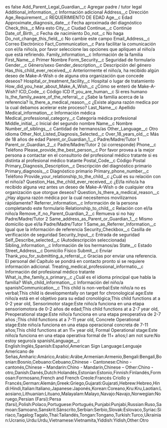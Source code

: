 <?xml version="1.0" encoding="UTF-8"?>
<CustomMetadata xmlns="http://soap.sforce.com/2006/04/metadata" xmlns:xsi="http://www.w3.org/2001/XMLSchema-instance" xmlns:xsd="http://www.w3.org/2001/XMLSchema">
    <label>es</label>
    <protected>false</protected>
    <values>
        <field>Add_Parent_Legal_Guardian__c</field>
        <value xsi:type="xsd:string">Agregar padre / tutor legal</value>
    </values>
    <values>
        <field>Additional_information__c</field>
        <value xsi:type="xsd:string">Información adicional</value>
    </values>
    <values>
        <field>Address__c</field>
        <value xsi:type="xsd:string">Dirección</value>
    </values>
    <values>
        <field>Age_Requirement__c</field>
        <value xsi:type="xsd:string">REQUERIMIENTO DE EDAD</value>
    </values>
    <values>
        <field>Age__c</field>
        <value xsi:type="xsd:string">Edad</value>
    </values>
    <values>
        <field>Approximate_diagnosis_date__c</field>
        <value xsi:type="xsd:string">Fecha aproximada del diagnóstico</value>
    </values>
    <values>
        <field>Check_this__c</field>
        <value xsi:type="xsd:string">Mira esto</value>
    </values>
    <values>
        <field>City__c</field>
        <value xsi:type="xsd:string">Ciudad</value>
    </values>
    <values>
        <field>Continue__c</field>
        <value xsi:type="xsd:string">Continúe</value>
    </values>
    <values>
        <field>Date_of_Birth__c</field>
        <value xsi:type="xsd:string">Fecha de nacimiento</value>
    </values>
    <values>
        <field>Do_not__c</field>
        <value xsi:type="xsd:string">No haga</value>
    </values>
    <values>
        <field>Do_not_change_this_field__c</field>
        <value xsi:type="xsd:string">No cambie este campo</value>
    </values>
    <values>
        <field>Email_Address__c</field>
        <value xsi:type="xsd:string">Correo Electrónico</value>
    </values>
    <values>
        <field>Fact_Communication__c</field>
        <value xsi:type="xsd:string">Para facilitar la comunicación con el/la niño/a, por favor seleccione las opciones que apliquen al niño/a que está refiriendo.</value>
    </values>
    <values>
        <field>Family_information__c</field>
        <value xsi:type="xsd:string">Información de la familia</value>
    </values>
    <values>
        <field>First_Name__c</field>
        <value xsi:type="xsd:string">Primer Nombre</value>
    </values>
    <values>
        <field>Form_Security__c</field>
        <value xsi:type="xsd:string">Seguridad de formulario</value>
    </values>
    <values>
        <field>Gender__c</field>
        <value xsi:type="xsd:string">Género/sexo</value>
    </values>
    <values>
        <field>Gender_description__c</field>
        <value xsi:type="xsd:string">Descripción del género</value>
    </values>
    <values>
        <field>Has_this_child_ever_received__c</field>
        <value xsi:type="xsd:string">Anteriormente el niño/a, ha recibido algún deseo de Make-A-Wish o de alguna otra organización que concede deseos?</value>
    </values>
    <values>
        <field>Hospital_or_treatment_facility__c</field>
        <value xsi:type="xsd:string">Hospital o lugar de tratamiento</value>
    </values>
    <values>
        <field>How_did_you_hear_about_Make_A_Wish__c</field>
        <value xsi:type="xsd:string">¿Cómo se enteró de Make-A-Wish?</value>
    </values>
    <values>
        <field>ICD_Code__c</field>
        <value xsi:type="xsd:string">Código ICD</value>
    </values>
    <values>
        <field>If_you_are_human__c</field>
        <value xsi:type="xsd:string">Si eres humano</value>
    </values>
    <values>
        <field>Is_the_family_aware_of_the_referral__c</field>
        <value xsi:type="xsd:string">¿Sabe la familia acerca de la referencia?</value>
    </values>
    <values>
        <field>Is_there_a_medical_reason__c</field>
        <value xsi:type="xsd:string">¿Existe alguna razón medica por la cual debamos acelerar este proceso?</value>
    </values>
    <values>
        <field>Last_Name__c</field>
        <value xsi:type="xsd:string">Apellido</value>
    </values>
    <values>
        <field>Medical_information__c</field>
        <value xsi:type="xsd:string">Información médica</value>
    </values>
    <values>
        <field>Medical_professional_category__c</field>
        <value xsi:type="xsd:string">Categoría médica profesional</value>
    </values>
    <values>
        <field>Middle_initial__c</field>
        <value xsi:type="xsd:string">Inicial del segundo nombre</value>
    </values>
    <values>
        <field>Name__c</field>
        <value xsi:type="xsd:string">Nombre</value>
    </values>
    <values>
        <field>Number_of_siblings__c</field>
        <value xsi:type="xsd:string">Cantidad de hermanos/as</value>
    </values>
    <values>
        <field>Other_Language__c</field>
        <value xsi:type="xsd:string">Otro idioma</value>
    </values>
    <values>
        <field>Other_Not_Listed_Diagnosis_Selected__c</field>
        <value xsi:nil="true"/>
    </values>
    <values>
        <field>Over_18_years_old__c</field>
        <value xsi:type="xsd:string">Más de 18 años de edad</value>
    </values>
    <values>
        <field>Parent_or_Guardian_1__c</field>
        <value xsi:type="xsd:string">Padre/Madre/Tutor 1</value>
    </values>
    <values>
        <field>Parent_or_Guardian_2__c</field>
        <value xsi:type="xsd:string">Padre/Madre/Tutor 2 (si corresponde)</value>
    </values>
    <values>
        <field>Phone__c</field>
        <value xsi:type="xsd:string">Teléfono</value>
    </values>
    <values>
        <field>Please_provide_the_best_person__c</field>
        <value xsi:type="xsd:string">Por favor provea a la mejor persona a contactar en el consultorio del profesional médico tratante si es distinta al profesional médico tratante</value>
    </values>
    <values>
        <field>Postal_Code__c</field>
        <value xsi:type="xsd:string">Código Postal</value>
    </values>
    <values>
        <field>Primary_Diagnosis_Description__c</field>
        <value xsi:type="xsd:string">Descripción del diagnóstico primario</value>
    </values>
    <values>
        <field>Primary_diagnosis__c</field>
        <value xsi:type="xsd:string">Diagnóstico primario</value>
    </values>
    <values>
        <field>Primary_phone_number__c</field>
        <value xsi:type="xsd:string">Teléfono</value>
    </values>
    <values>
        <field>Provide_your_relationship_to_the_child__c</field>
        <value xsi:type="xsd:string">¿Cuál es su relación con el niño/a?</value>
    </values>
    <values>
        <field>Question_Has_the_child_ever_received__c</field>
        <value xsi:type="xsd:string">¿El/la niño/a ha recibido alguna vez antes un deseo de Make-A-Wish o de cualquier otra organización que otorgue deseos?</value>
    </values>
    <values>
        <field>Question_Is_there_a_medical_reason__c</field>
        <value xsi:type="xsd:string">¿Hay alguna razón médica por la cual necesitemos movilizarnos rápidamente?</value>
    </values>
    <values>
        <field>Referrer_information__c</field>
        <value xsi:type="xsd:string">Información de la persona completando este formulario</value>
    </values>
    <values>
        <field>Relationship_to_child__c</field>
        <value xsi:type="xsd:string">Relación con el/la niño/a</value>
    </values>
    <values>
        <field>Remove_if_no_Parent_Guardian_2__c</field>
        <value xsi:type="xsd:string">Remueva si no hay Padre/Madre/Tutor 2</value>
    </values>
    <values>
        <field>Same_address_as_Parent_or_Guardian_1__c</field>
        <value xsi:type="xsd:string">Mismo domicilio que el/la Padre/Madre/Tutor 1</value>
    </values>
    <values>
        <field>Same_as_Referrer_Information__c</field>
        <value xsi:type="xsd:string">Igual que la información de referencia</value>
    </values>
    <values>
        <field>Security_Checkbox__c</field>
        <value xsi:type="xsd:string">Casilla de verificación de seguridad</value>
    </values>
    <values>
        <field>Security_Input__c</field>
        <value xsi:type="xsd:string">Entrada de seguridad</value>
    </values>
    <values>
        <field>Self_Describe_selected__c</field>
        <value xsi:type="xsd:string">(Autodescripción seleccionada)</value>
    </values>
    <values>
        <field>Sibling_information__c</field>
        <value xsi:type="xsd:string">Información de los hermanos/as</value>
    </values>
    <values>
        <field>State__c</field>
        <value xsi:type="xsd:string">Estado</value>
    </values>
    <values>
        <field>Street_Address__c</field>
        <value xsi:type="xsd:string">Domicilio Físico</value>
    </values>
    <values>
        <field>Submit__c</field>
        <value xsi:type="xsd:string">Enviar</value>
    </values>
    <values>
        <field>Thank_you_for_submitting_a_referral__c</field>
        <value xsi:type="xsd:string">Gracias por enviar una referencia. El personal del Capítulo se pondrá en contacto pronto si se requiere información adicional.</value>
    </values>
    <values>
        <field>Treating_medical_professional_informatio__c</field>
        <value xsi:type="xsd:string">Información del profesional médico tratante</value>
    </values>
    <values>
        <field>What_is_the_family_s_primary__c</field>
        <value xsi:type="xsd:string">¿Cuál es el idioma principal que habla la familia?</value>
    </values>
    <values>
        <field>Wish_child_information__c</field>
        <value xsi:type="xsd:string">Información del niño/a</value>
    </values>
    <values>
        <field>spanishCommunication__c</field>
        <value xsi:type="xsd:string">This child is non-verbal:Este niño/a no es verbal;This child is developmentally on target for chronological age:Este niño/a está en el objetivo para su edad cronológica;This child functions at a 0-2 year old, Sensorimotor stage:Este niño/a funciona en una etapa sensoriomotora de 0-2 años de edad;This child functions at a 2-7 year old, Preoperational stage:Este niño/a funciona en una etapa preoperativa de 2-7 años ;This child functions at a 7-11 year old, Concrete Operational stage:Este niño/a funciona en una etapa operacional concreta de 7-11 años;This child functions at an 11+ year old, Formal Operational stage:Este niño/a funciona en una etapa operativa formal de 11+ años;I am not sure:No estoy seguro/a</value>
    </values>
    <values>
        <field>spanishLanguage__c</field>
        <value xsi:type="xsd:string">English:Inglés,Spanish:Español,American Sign Language:Lenguaje Americano de Señas,Amharic:Amárico,Arabic:Arábe,Armenian:Armenio,Bengali:Bengalí,Bosnian:Bosnio,Cebuano:Cebuano,Chinese - Cantonese:Chino - cantonés,Chinese – Mandarin:Chino - Mandarín,Chinese – Other:Chino - otro,Danish:Danés,Dutch:Holandés,Estonian:Estonio,Finnish:Finlandés,Formosan:Formosano,French and French Creole:Francés Criollo y Francés,German:Alemán,Greek:Griego,Gujarati:Gujarati,Hebrew:Hebreo,Hindi:Hindi,Italian:Italiano,Japanese:Japonés,Korean:Coreano,Kru:Kru,Laotian:Laosiano,Lithuanian:Lituano,Malayalam:Malayo,Navajo:Navajo,Norwegian:Noruego,Persian (Farsi):Persa (farsi),Polish:Polaco,Portuguese:Portugués,Punjabi:Punjabi,Russian:Ruso,Samoan:Samoano,Sanskrit:Sánscrito,Serbian:Serbio,Slovak:Eslovaco,Syriac:Siríaco,Tagalog:Tagalo,Thai:Tailandés,Tongan:Tongano,Turkish:Turco,Ukrainian:Ucranio,Urdu:Urdu,Vietnamese:Vietnamita,Yiddish:Yídish,Other:Otro</value>
    </values>
</CustomMetadata>
